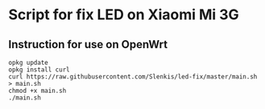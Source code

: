 # Script for fix LED on Xiaomi Mi 3G
## Instruction for use on OpenWrt
```
opkg update
opkg install curl
curl https://raw.githubusercontent.com/Slenkis/led-fix/master/main.sh > main.sh
chmod +x main.sh
./main.sh
```
